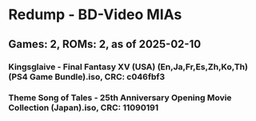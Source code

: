 # Redump - BD-Video MIAs
## Games: 2, ROMs: 2, as of 2025-02-10

### Kingsglaive - Final Fantasy XV (USA) (En,Ja,Fr,Es,Zh,Ko,Th) (PS4 Game Bundle).iso, CRC: c046fbf3
### Theme Song of Tales - 25th Anniversary Opening Movie Collection (Japan).iso, CRC: 11090191
